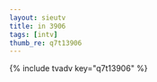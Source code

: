 ```yaml
--- 
layout: sieutv
title: in 3906
tags: [intv]
thumb_re: q7t13906
---
```

{% include tvadv key="q7t13906" %} 
